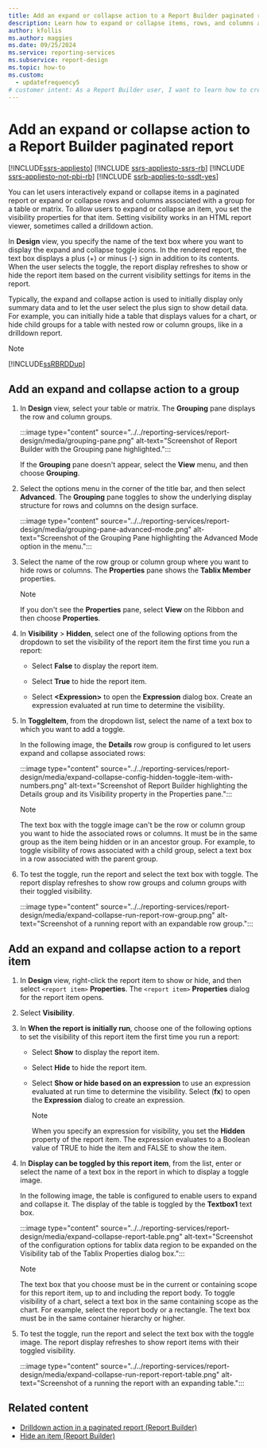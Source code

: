 ```yaml
---
title: Add an expand or collapse action to a Report Builder paginated report
description: Learn how to expand or collapse items, rows, and columns associated with a group for a table or matrix in a paginated report in Report Builder.
author: kfollis
ms.author: maggies
ms.date: 09/25/2024
ms.service: reporting-services
ms.subservice: report-design
ms.topic: how-to
ms.custom:
  - updatefrequency5
# customer intent: As a Report Builder user, I want to learn how to create expandable and collapsible elements in my reports so that I can give users the option to control the presentation of my report.
---
```

# Add an expand or collapse action to a Report Builder paginated report

[!INCLUDE[ssrs-appliesto](../../includes/ssrs-appliesto.md)] [!INCLUDE [ssrs-appliesto-ssrs-rb](../../includes/ssrs-appliesto-ssrs-rb.md)] [!INCLUDE [ssrs-appliesto-not-pbi-rb](../../includes/ssrs-appliesto-not-pbi-rb.md)] [!INCLUDE [ssrb-applies-to-ssdt-yes](../../includes/ssrb-applies-to-ssdt-yes.md)]

You can let users interactively expand or collapse items in a paginated report or expand or collapse rows and columns associated with a group for a table or matrix. To allow users to expand or collapse an item, you set the visibility properties for that item. Setting visibility works in an HTML report viewer, sometimes called a drilldown action.  
  
In **Design** view, you specify the name of the text box where you want to display the expand and collapse toggle icons. In the rendered report, the text box displays a plus (+) or minus (-) sign in addition to its contents. When the user selects the toggle, the report display refreshes to show or hide the report item based on the current visibility settings for items in the report.  
  
Typically, the expand and collapse action is used to initially display only summary data and to let the user select the plus sign to show detail data. For example, you can initially hide a table that displays values for a chart, or hide child groups for a table with nested row or column groups, like in a drilldown report.  
  
> [!NOTE]  
> [!INCLUDE[ssRBRDDup](../../includes/ssrbrddup-md.md)]  
  
## Add an expand and collapse action to a group
  
1. In **Design** view, select your table or matrix. The **Grouping** pane displays the row and column groups.  
  
     :::image type="content" source="../../reporting-services/report-design/media/grouping-pane.png" alt-text="Screenshot of Report Builder with the Grouping pane highlighted.":::
  
     If the **Grouping** pane doesn't appear, select the **View** menu, and then choose **Grouping**.  
  
1. Select the options menu in the corner of the title bar, and then select **Advanced**. The **Grouping** pane toggles to show the underlying display structure for rows and columns on the design surface.  
  
     :::image type="content" source="../../reporting-services/report-design/media/grouping-pane-advanced-mode.png" alt-text="Screenshot of the Grouping Pane highlighting the Advanced Mode option in the menu.":::
  
1. Select the name of the row group or column group  where you want to hide rows or columns. The **Properties** pane shows the **Tablix Member** properties.  
  
    > [!NOTE]  
    > If you don't see the **Properties** pane, select **View** on the Ribbon and then choose **Properties**.  
  
1. In **Visibility** > **Hidden**, select one of the following options from the dropdown to set the visibility of the report item the first time you run a report:  
  
    - Select **False** to display the report item.  
  
    - Select **True** to hide the report item.  
  
    - Select **\<Expression>** to open the **Expression** dialog box. Create an expression evaluated at run time to determine the visibility.  
  
1. In **ToggleItem**, from the dropdown list, select the name of a text box to which you want to add a toggle.  
  
     In the following image, the **Details** row group is configured to let users expand and collapse associated rows:
  
     :::image type="content" source="../../reporting-services/report-design/media/expand-collapse-config-hidden-toggle-item-with-numbers.png" alt-text="Screenshot of Report Builder highlighting the Details group and its Visibility property in the Properties pane.":::
  
    > [!NOTE]  
    > The text box with the toggle image can't be the row or column group you want to hide the associated rows or columns. It must be in the same group as the item being hidden or in an ancestor group. For example, to toggle visibility of rows associated with a child group, select a text box in a row associated with the parent group.  
  
1. To test the toggle, run the report and select the text box with toggle. The report display refreshes to show row groups and column groups with their toggled visibility.  
  
     :::image type="content" source="../../reporting-services/report-design/media/expand-collapse-run-report-row-group.png" alt-text="Screenshot of a running report with an expandable row group.":::  
  
## Add an expand and collapse action to a report item  
  
1. In **Design** view, right-click the report item to show or hide, and then select `<report item>` **Properties**. The `<report item>` **Properties** dialog for the report item opens.  
  
1. Select **Visibility**.  
  
1. In **When the report is initially run**, choose one of the following options to set the visibility of this report item the first time you run a report:  
  
    - Select **Show** to display the report item.  
  
    - Select **Hide** to hide the report item.  
  
    - Select **Show or hide based on an expression** to use an expression evaluated at run time to determine the visibility. Select (**fx**) to open the **Expression** dialog to create an expression.  
  
        > [!NOTE]  
        > When you specify an expression for visibility, you set the **Hidden** property of the report item. The expression evaluates to a Boolean value of TRUE to hide the item and FALSE to show the item.  
  
1. In **Display can be toggled by this report item**, from the list, enter or select the name of a text box in the report in which to display a toggle image.  
  
     In the following image, the table is configured to enable users to expand and collapse it. The display of the table is toggled by the **Textbox1** text box.  
  
     :::image type="content" source="../../reporting-services/report-design/media/expand-collapse-report-table.png" alt-text="Screenshot of the configuration options for tablix data region to be expanded on the Visibility tab of the Tablix Properties dialog box.":::  
  
    > [!NOTE]  
    > The text box that you choose must be in the current or containing scope for this report item, up to and including the report body. To toggle visibility of a chart, select a text box in the same containing scope as the chart. For example, select the report body or a rectangle. The text box must be in the same container hierarchy or higher.  
  
1. To test the toggle, run the report and select the text box with the toggle image. The report display refreshes to show report items with their toggled visibility.  
  
     :::image type="content" source="../../reporting-services/report-design/media/expand-collapse-run-report-report-table.png" alt-text="Screenshot of a running the report with an expanding table.":::  
  
## Related content

- [Drilldown action in a paginated report (Report Builder)](../../reporting-services/report-design/drilldown-action-report-builder-and-ssrs.md)
- [Hide an item &#40;Report Builder&#41;](../../reporting-services/report-builder/hide-an-item-report-builder-and-ssrs.md)
